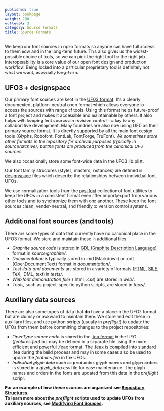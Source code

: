 ```yaml
---
published: true
layout: bookpage
weight: 200
outlevel: 2
category: Source Formats
title: Source Formats
---
```


We keep our font sources in open formats so anyone can have full access to them now and in the long-term future. This also gives us the widest-possible choice of tools, so we can pick the right tool for the right job. Interoperability is a core value of our open font design and production workflow. Being locked into a particular proprietary tool is definitely not what we want, especially long-term.

## UFO3 + designspace

Our primary font sources are kept in the [UFO3 format]. It's a clearly documented, platform-neutral open format which allows everyone to access the sources with range of tools. Using this format helps future-proof a font project and makes it accessible and maintainable by others. It also helps with keeping font sources in revision control - a key to any collaborative development. Many foundries are also now using UFO as their primary source format. It is directly supported by all the main font design tools (Glyphs, Robofont, FontLab, FontForge, TruFont). *We sometimes store other formats in the repository for archival purposes (typically in source/archive/) but the fonts are produced from the canonical UFO sources.*

We also occasionally store some font-wide data in the UFO3 lib.plist.

Our font family structures (styles, masters, instances) are defined in [designspace] files which describe the relationships between individual font UFOs.

We use normalization tools from the [pysilfont] collection of font utilities to keep the UFOs in a consistent format even after import/export from various other tools and to synchronize them with one another. These keep the font sources clean, vendor-neutral, and friendly to version control systems.

## Additional font sources (and tools)

There are some types of data that currently have no canonical place in the UFO3 format. We store and maintain these in additional files:

- *Graphite source code* is stored in [GDL (Graphite Description Language)] format in *source/graphite/*.
- *Documentation* is typically stored in .md (Markdown) or .odt (OpenDocument Text) format in *documentation/*.
- *Test data and documents* are stored in a variety of formats ([FTML], [SILE], TeX, IDML, text) in *tests/*.
- *Web font demonstration files* (.html, .css) are stored in *web/*.
- *Tools*, such as project-specific python scripts, are stored in *tools/*.

## Auxiliary data sources

There are also some types of data that __do__ have a place in the UFO3 format but are clumsy or awkward to maintain there. We store and edit these in auxiliary files, and use python scripts (usually in *preflight*) to update the UFOs from them before committing changes to the project repositories:

- *OpenType source code* is stored in the [.fea format] in the UFO (*features.fea)* but may be defined in a separate file using the more efficient and powerful [.feax format]. The .feax is compiled into standard .fea during the build process and may in some cases also be used to update the *features.fea* in the UFOs.
- *Individual glyph data* such as production glyph names and glyph orders is stored in a *glyph_data.csv* file for easy maintenance. The glyph names and orders in the fonts are updated from this data in the *preflight* script.

__For an example of how these sources are organized see [Repository Structures].__    
__To learn more about the *preflight* scripts used to update UFOs from auxiliary sources, see [Modifying Font Sources].__

[UFO3 format]: http://unifiedfontobject.org/versions/ufo3/
[designspace]: https://github.com/fonttools/fonttools/tree/master/Doc/source/designspaceLib
[pysilfont]: https://github.com/silnrsi/pysilfont
[GDL (Graphite Description Language)]: https://scripts.sil.org/cms/scripts/page.php?site_id=projects&item_id=graphite_techAbout
[FTML]: https://github.com/silnrsi/ftml
[SILE]: http://sile-typesetter.org/
[.fea format]: https://github.com/adobe-type-tools/afdko/blob/develop/docs/OpenTypeFeatureFileSpecification.md
[.feax format]: https://github.com/silnrsi/pysilfont/blob/master/docs/feaextensions.md
[Repository Structures]:  Repository_Structures.html
[Modifying Font Sources]: Modifying_Font_Sources.html
